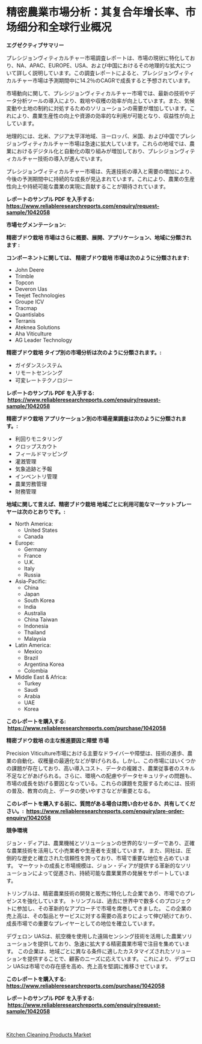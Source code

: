 <p><h1>精密農業市場分析：其复合年增长率、市场细分和全球行业概况</h1></p><p><strong>エグゼクティブサマリー</strong></p>
<p><p>プレシジョンヴィティカルチャー市場調査レポートは、市場の現状に特化しており、NA、APAC、EUROPE、USA、および中国におけるその地理的な拡大について詳しく説明しています。この調査レポートによると、プレシジョンヴィティカルチャー市場は予測期間中に14.2％のCAGRで成長すると予想されています。</p><p>市場動向に関して、プレシジョンヴィティカルチャー市場では、最新の技術やデータ分析ツールの導入により、栽培や収穫の効率が向上しています。また、気候変動や土地の制約に対処するためのソリューションの需要が増加しています。これにより、農業生産性の向上や資源の効率的な利用が可能となり、収益性が向上しています。</p><p>地理的には、北米、アジア太平洋地域、ヨーロッパ、米国、および中国でプレシジョンヴィティカルチャー市場は急速に拡大しています。これらの地域では、農業におけるデジタル化と自動化の取り組みが増加しており、プレシジョンヴィティカルチャー技術の導入が進んでいます。</p><p>プレシジョンヴィティカルチャー市場は、先進技術の導入と需要の増加により、今後の予測期間中に持続的な成長が見込まれています。これにより、農業の生産性向上や持続可能な農業の実現に貢献することが期待されています。</p></p>
<p><strong>レポートのサンプル PDF を入手する: <a href="https://www.reliableresearchreports.com/enquiry/request-sample/1042058">https://www.reliableresearchreports.com/enquiry/request-sample/1042058</a></strong></p>
<p><strong>市場セグメンテーション:</strong></p>
<p><strong> 精密ブドウ栽培 市場はさらに概要、展開、アプリケーション、地域に分類されます :</strong></p>
<p><strong>コンポーネントに関しては、 精密ブドウ栽培 市場は次のように分類されます: &nbsp;</strong></p>
<p><ul><li>John Deere</li><li>Trimble</li><li>Topcon</li><li>Deveron Uas</li><li>Teejet Technologies</li><li>Groupe ICV</li><li>Tracmap</li><li>Quantislabs</li><li>Terranis</li><li>Ateknea Solutions</li><li>Aha Viticulture</li><li>AG Leader Technology</li></ul></p>
<p><strong> 精密ブドウ栽培 タイプ別の市場分析は次のように分類されます。:</strong></p>
<p><ul><li>ガイダンスシステム</li><li>リモートセンシング</li><li>可変レートテクノロジー</li></ul></p>
<p><strong>レポートのサンプル PDF を入手する: &nbsp;<a href="https://www.reliableresearchreports.com/enquiry/request-sample/1042058">https://www.reliableresearchreports.com/enquiry/request-sample/1042058</a></strong></p>
<p><strong> 精密ブドウ栽培 アプリケーション別の市場産業調査は次のように分類されます。:</strong></p>
<p><ul><li>利回りモニタリング</li><li>クロップスカウト</li><li>フィールドマッピング</li><li>灌漑管理</li><li>気象追跡と予報</li><li>インベントリ管理</li><li>農業労務管理</li><li>財務管理</li></ul></p>
<p><strong>地域に関して言えば、精密ブドウ栽培 地域ごとに利用可能なマーケットプレーヤーは次のとおりです。:</strong></p>
<p><ul>
    <li>
        North America:
        <ul>
            <li>United States</li>
            <li>Canada</li>
        </ul>
    </li>
    <li>
        Europe:
        <ul>
            <li>Germany</li>
            <li>France</li>
            <li>U.K.</li>
            <li>Italy</li>
            <li>Russia</li>
        </ul>
    </li>
    <li>
        Asia-Pacific:
        <ul>
            <li>China</li>
            <li>Japan</li>
            <li>South Korea</li>
            <li>India</li>
            <li>Australia</li>
            <li>China Taiwan</li>
            <li>Indonesia</li>
            <li>Thailand</li>
            <li>Malaysia</li>
        </ul>
    </li>
    <li>
        Latin America:
        <ul>
            <li>Mexico</li>
            <li>Brazil</li>
            <li>Argentina Korea</li>
            <li>Colombia</li>
        </ul>
    </li>
    <li>
        Middle East & Africa:
        <ul>
            <li>Turkey</li>
            <li>Saudi</li>
            <li>Arabia</li>
            <li>UAE</li>
            <li>Korea</li>
        </ul>
    </li>
    </ul></p>
<p><strong>このレポートを購入する: &nbsp;<a href="https://www.reliableresearchreports.com/purchase/1042058">https://www.reliableresearchreports.com/purchase/1042058</a></strong></p>
<p><strong>精密ブドウ栽培 の主な推進要因と障壁 市場</strong></p>
<p><p>Precision Viticulture市場における主要なドライバーや障壁は、技術の進歩、農業の自動化、収穫量の最適化などが挙げられる。しかし、この市場にはいくつかの課題が存在しており、高い導入コスト、データの複雑さ、農業従事者のスキル不足などがあげられる。さらに、環境への配慮やデータセキュリティの問題も、市場の成長を妨げる要因となっている。これらの課題を克服するためには、技術の普及、教育の向上、データの使いやすさなどが重要となる。</p></p>
<p><strong>このレポートを購入する前に、質問がある場合は問い合わせるか、共有してください。:&nbsp; <a href="https://www.reliableresearchreports.com/enquiry/pre-order-enquiry/1042058">https://www.reliableresearchreports.com/enquiry/pre-order-enquiry/1042058</a></strong></p>
<p><strong>競争環境</strong></p>
<p><p>ジョン・ディアは、農業機械とソリューションの世界的なリーダーであり、正確な農業技術を活用して小売業者や生産者を支援しています。 また、同社は、圧倒的な歴史と確立された信頼性を誇っており、市場で重要な地位を占めています。 マーケットの成長と市場規模は、ジョン・ディアが提供する革新的なソリューションによって促進され、持続可能な農業業界の発展をサポートしています。</p><p>トリンブルは、精密農業技術の開発と販売に特化した企業であり、市場でのプレゼンスを強化しています。 トリンブルは、過去に世界中で数多くのプロジェクトに参加し、その革新的なアプローチで市場を席巻してきました。 この企業の売上高は、その製品とサービスに対する需要の高まりによって伸び続けており、成長市場での重要なプレイヤーとしての地位を確立しています。</p><p>デヴェロン UASは、航空機を使用した遠隔センシング技術を活用した農業ソリューションを提供しており、急速に拡大する精密農業市場で注目を集めています。 この企業は、地域ごとに異なる条件に適したカスタマイズされたソリューションを提供することで、顧客のニーズに応えています。 これにより、デヴェロン UASは市場での存在感を高め、売上高を堅調に推移させています。</p></p>
<p><strong>このレポートを購入する: &nbsp; <a href="https://www.reliableresearchreports.com/purchase/1042058">https://www.reliableresearchreports.com/purchase/1042058</a></strong></p>
<p><strong>レポートのサンプル PDF を入手する: &nbsp;<a href="https://www.reliableresearchreports.com/enquiry/request-sample/1042058">https://www.reliableresearchreports.com/enquiry/request-sample/1042058</a></strong><strong></strong></p>
<p>&nbsp;</p>
<p><p><a href="https://github.com/Hazelklievgspy6vdcsmu106w/Market-Research-Report-List-1/blob/main/kitchen-cleaning-products-market.md">Kitchen Cleaning Products Market</a></p></p>